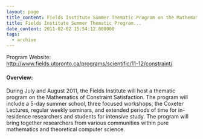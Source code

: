 ```yaml
---
layout: page
title_content: Fields Institute Summer Thematic Program on the Mathematics of Constraint Satisfaction
title: Fields Institute Summer Thematic Program...
date_content: 2011-02-02 15:54:12.000000
tags:
  - archive
---
```

Program Website:  
<http://www.fields.utoronto.ca/programs/scientific/11-12/constraint/>  
  



#### Overview:



During July and August 2011, the Fields Institute will host a thematic program
on the Mathematics of Constraint Satisfaction. The program will include a
5-day summer school, three focused workshops, the Coxeter Lectures, regular
weekly seminars, and extended periods of time for in-residence researchers and
students for intensive study. The program will bring together researchers from
various communities within pure mathematics and theoretical computer science.



#### 

